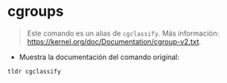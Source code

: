 # cgroups

> Este comando es un alias de `cgclassify`.
> Más información: <https://kernel.org/doc/Documentation/cgroup-v2.txt>.

- Muestra la documentación del comando original:

`tldr cgclassify`
